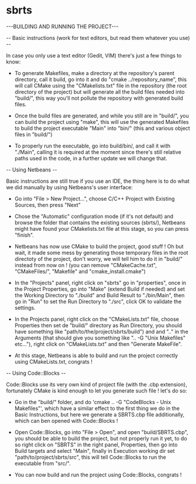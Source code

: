 sbrts
=====

---BUILDING AND RUNNING THE PROJECT---

-- Basic instructions (work for text editors, but read them whatever you use) --

In case you only use a text editor (Gedit, VIM) there's just a few things to know:

- To generate Makefiles, make a directory at the repository's parent directory, call it build, go into it and do "cmake ../repository_name",
this will call CMake using the "CMakelists.txt" file in the repository (the root directory of the project)
but will generate all the build files needed into "build/", this way you'll not pollute the repository
with generated build files.

- Once the build files are generated, and while you still are in "build/", you can build the project using "make",
this will use the generated Makefiles to build the project executable "Main" into "bin/" (this and various
object files in "build/")

- To properly run the executable, go into build/bin/, and call it with "./Main", calling it is
required at the moment since there's still relative paths used in the code, in a further update we will
change that.


-- Using Netbeans --

Basic instructions are still true if you use an IDE, the thing here is to do what we did manually by using
Netbeans's user interface:

- Go into "File > New Project...", choose C/C++ Project with Existing Sources, then press "Next"

- Chose the "Automatic" configuration mode (if it's not default) and browse the folder that contains the
existing sources (sbrts/), Netbeans might have found your CMakelists.txt file at this stage, so you can
press "finish".

- Netbeans has now use CMake to build the project, good stuff ! Oh but wait, it made some mess by generating
those temporary files in the root directoty of the project, don't worry, we will tell him to do it in "build/"
instead from now on ! (you can remove "CMakeCache.txt", "CMakeFiles/", "Makefile" and "cmake_install.cmake")

- In the "Projects" panel, right click on "sbrts" go in "properties", once in the Project Properties, go into "Make"
(extend Build if needed) and set the Working Directory to "./build" and Build Result to "./bin/Main", then go in "Run"
to set the Run Directory to "./src", click OK to validate the settings.

- In the Projects panel, right click on the "CMakeLists.txt" file, choose Properties then set de "build/" directory
as Run Directory, you should have something like "path/to/the/project/sbrts/build") and and ".." in the Arguments
(that should give you something like ".. -G "Unix Makefiles" etc..."), right click on "CMakeLists.txt" and then
"Generate MakeFile".

- At this stage, Netbeans is able to build and run the project  correctly using CMakeLists.txt, congrats !


-- Using Code::Blocks --

Code::Blocks use its very own kind of project file (with the .cbp extension), fortunately CMake is kind enough to
let you generate such file ! let's do so:

- Go in the "build/" folder, and do 'cmake .. -G "CodeBlocks - Unix Makefiles"', which have a similar effect to the first thing
we do in the Basic Instructions, but here we generate a SBRTS.cbp file additionally, which can ben opened with Code::Blocks !

- Open Code::Blocks, go into "File > Open", and open "build/SBRTS.cbp", you should be able to build the project, but not properly
run it yet, to do so right click on "SBRTS" in the right panel, Properties, then go into Build targets and select "Main", finally
in Execution working dir set "path/to/project/sbrts/src", this will tell Code::Blocks to run the executable from "src/".

- You can now build and run the project using Code::Blocks, congrats !
